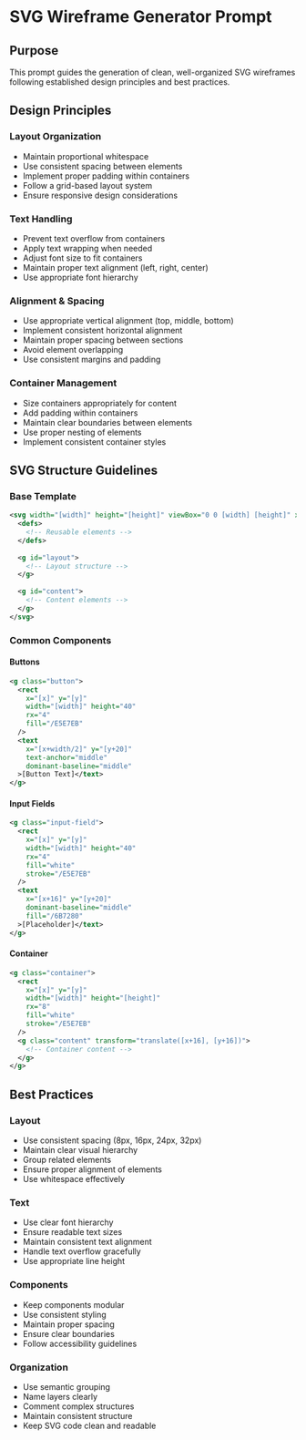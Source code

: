 # SVG Wireframe Generator Prompt

## Purpose
This prompt guides the generation of clean, well-organized SVG wireframes following established design principles and best practices.

## Design Principles

### Layout Organization
- Maintain proportional whitespace
- Use consistent spacing between elements
- Implement proper padding within containers
- Follow a grid-based layout system
- Ensure responsive design considerations

### Text Handling
- Prevent text overflow from containers
- Apply text wrapping when needed
- Adjust font size to fit containers
- Maintain proper text alignment (left, right, center)
- Use appropriate font hierarchy

### Alignment & Spacing
- Use appropriate vertical alignment (top, middle, bottom)
- Implement consistent horizontal alignment
- Maintain proper spacing between sections
- Avoid element overlapping
- Use consistent margins and padding

### Container Management
- Size containers appropriately for content
- Add padding within containers
- Maintain clear boundaries between elements
- Use proper nesting of elements
- Implement consistent container styles

## SVG Structure Guidelines

### Base Template
```xml
<svg width="[width]" height="[height]" viewBox="0 0 [width] [height]" xmlns="http://www.w3.org/2000/svg">
  <defs>
    <!-- Reusable elements -->
  </defs>
  
  <g id="layout">
    <!-- Layout structure -->
  </g>
  
  <g id="content">
    <!-- Content elements -->
  </g>
</svg>
```

### Common Components

#### Buttons
```xml
<g class="button">
  <rect
    x="[x]" y="[y]"
    width="[width]" height="40"
    rx="4"
    fill="/E5E7EB"
  />
  <text
    x="[x+width/2]" y="[y+20]"
    text-anchor="middle"
    dominant-baseline="middle"
  >[Button Text]</text>
</g>
```

#### Input Fields
```xml
<g class="input-field">
  <rect
    x="[x]" y="[y]"
    width="[width]" height="40"
    rx="4"
    fill="white"
    stroke="/E5E7EB"
  />
  <text
    x="[x+16]" y="[y+20]"
    dominant-baseline="middle"
    fill="/6B7280"
  >[Placeholder]</text>
</g>
```

#### Container
```xml
<g class="container">
  <rect
    x="[x]" y="[y]"
    width="[width]" height="[height]"
    rx="8"
    fill="white"
    stroke="/E5E7EB"
  />
  <g class="content" transform="translate([x+16], [y+16])">
    <!-- Container content -->
  </g>
</g>
```

## Best Practices

### Layout
- Use consistent spacing (8px, 16px, 24px, 32px)
- Maintain clear visual hierarchy
- Group related elements
- Ensure proper alignment of elements
- Use whitespace effectively

### Text
- Use clear font hierarchy
- Ensure readable text sizes
- Maintain consistent text alignment
- Handle text overflow gracefully
- Use appropriate line height

### Components
- Keep components modular
- Use consistent styling
- Maintain proper spacing
- Ensure clear boundaries
- Follow accessibility guidelines

### Organization
- Use semantic grouping
- Name layers clearly
- Comment complex structures
- Maintain consistent structure
- Keep SVG code clean and readable
